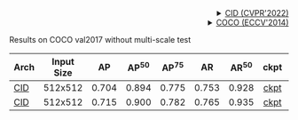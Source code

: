 <!-- [ALGORITHM] -->

<details>
<summary align="right"><a href="https://openaccess.thecvf.com/content/CVPR2022/html/Wang_Contextual_Instance_Decoupling_for_Robust_Multi-Person_Pose_Estimation_CVPR_2022_paper.html">CID (CVPR'2022)</a></summary>

```bibtex
@InProceedings{Wang_2022_CVPR,
    author    = {Wang, Dongkai and Zhang, Shiliang},
    title     = {Contextual Instance Decoupling for Robust Multi-Person Pose Estimation},
    booktitle = {Proceedings of the IEEE/CVF Conference on Computer Vision and Pattern Recognition (CVPR)},
    month     = {June},
    year      = {2022},
    pages     = {11060-11068}
}
```

</details>

<!-- [DATASET] -->

<details>
<summary align="right"><a href="https://link.springer.com/chapter/10.1007/978-3-319-10602-1_48">COCO (ECCV'2014)</a></summary>

```bibtex
@inproceedings{lin2014microsoft,
  title={Microsoft coco: Common objects in context},
  author={Lin, Tsung-Yi and Maire, Michael and Belongie, Serge and Hays, James and Perona, Pietro and Ramanan, Deva and Doll{\'a}r, Piotr and Zitnick, C Lawrence},
  booktitle={European conference on computer vision},
  pages={740--755},
  year={2014},
  organization={Springer}
}
```

</details>

Results on COCO val2017 without multi-scale test

| Arch                                          | Input Size |  AP   | AP<sup>50</sup> | AP<sup>75</sup> |  AR   | AR<sup>50</sup> |                     ckpt                      |                      log                      |
| :-------------------------------------------- | :--------: | :---: | :-------------: | :-------------: | :---: | :-------------: | :-------------------------------------------: | :-------------------------------------------: |
| [CID](/configs/body_2d_keypoint/cid/coco/cid_hrnet-w32_8xb20-140e_coco-512x512.py) |  512x512   | 0.704 |      0.894      |      0.775      | 0.753 |      0.928      | [ckpt](https://download.openmmlab.com/mmpose/v1/body_2d_keypoint/cid/coco/cid_hrnet-w32_8xb20-140e_coco-512x512_42b7e6e6-20230207.pth) | [log](https://download.openmmlab.com/mmpose/v1/body_2d_keypoint/cid/coco/cid_hrnet-w32_8xb20-140e_coco-512x512_20230207.json) |
| [CID](/configs/body_2d_keypoint/cid/coco/cid_hrnet-w48_8xb20-140e_coco-512x512.py) |  512x512   | 0.715 |      0.900      |      0.782      | 0.765 |      0.935      | [ckpt](https://download.openmmlab.com/mmpose/v1/body_2d_keypoint/cid/coco/cid_hrnet-w48_8xb20-140e_coco-512x512_a36c3ecf-20230207.pth) | [log](https://download.openmmlab.com/mmpose/v1/body_2d_keypoint/cid/coco/cid_hrnet-w48_8xb20-140e_coco-512x512_20230207.json) |
